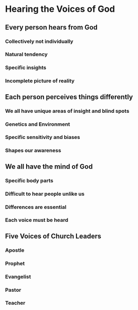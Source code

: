 # Hearing the Voices of God

## Every person hears from God
### Collectively not individually
### Natural tendency
### Specific insights
### Incomplete picture of reality

## Each person perceives things differently
### We all have unique areas of insight and blind spots
### Genetics and Environment
### Specific sensitivity and biases
### Shapes our awareness

## We all have the mind of God
### Specific body parts
### Difficult to hear people unlike us
### Differences are essential
### Each voice must be heard

## Five Voices of Church Leaders
### Apostle
### Prophet
### Evangelist
### Pastor
### Teacher
